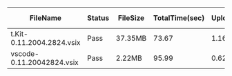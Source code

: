  | FileName                  | Status | FileSize | TotalTime(sec) | Upload(sec) | Submit(sec) | SignWait(sec) | Retry Count | 
 |---------------------------|--------|----------|----------------|-------------|-------------|---------------|-------------|
 | t.Kit-0.11.2004.2824.vsix | Pass   | 37.35MB  | 73.67          | 1.16        | 0.28        | 72.23         | 0           | 
 | vscode-0.11.20042824.vsix | Pass   | 2.22MB   | 95.99          | 0.62        | 0.27        | 94.55         | 0           | 
